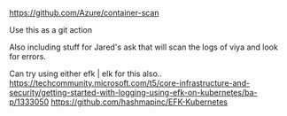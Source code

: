 https://github.com/Azure/container-scan


Use this as a git action 

Also including stuff for Jared's ask that will scan the logs of viya and look for errors. 

Can try using either efk | elk for this also.. 
https://techcommunity.microsoft.com/t5/core-infrastructure-and-security/getting-started-with-logging-using-efk-on-kubernetes/ba-p/1333050
https://github.com/hashmapinc/EFK-Kubernetes
